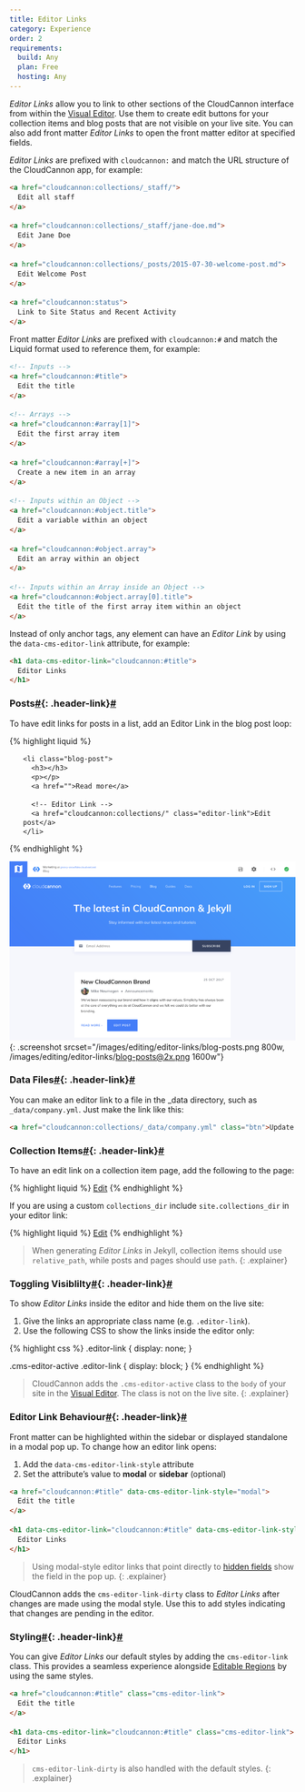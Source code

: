 ```yaml
---
title: Editor Links
category: Experience
order: 2
requirements:
  build: Any
  plan: Free
  hosting: Any
---
```


*Editor Links* allow you to link to other sections of the CloudCannon interface from within the [Visual Editor](/editing/editors/visual-editor/). Use them to create edit buttons for your collection items and blog posts that are not visible on your live site. You can also add front matter *Editor Links* to open the front matter editor at specified fields.

*Editor Links* are prefixed with `cloudcannon:` and match the URL structure of the CloudCannon app, for example:

~~~html
<a href="cloudcannon:collections/_staff/">
  Edit all staff
</a>

<a href="cloudcannon:collections/_staff/jane-doe.md">
  Edit Jane Doe
</a>

<a href="cloudcannon:collections/_posts/2015-07-30-welcome-post.md">
  Edit Welcome Post
</a>

<a href="cloudcannon:status">
  Link to Site Status and Recent Activity
</a>
~~~

Front matter *Editor Links* are prefixed with `cloudcannon:#` and match the Liquid format used to reference them, for example:

~~~html
<!-- Inputs -->
<a href="cloudcannon:#title">
  Edit the title
</a>

<!-- Arrays -->
<a href="cloudcannon:#array[1]">
  Edit the first array item
</a>

<a href="cloudcannon:#array[+]">
  Create a new item in an array
</a>

<!-- Inputs within an Object -->
<a href="cloudcannon:#object.title">
  Edit a variable within an object
</a>

<a href="cloudcannon:#object.array">
  Edit an array within an object
</a>

<!-- Inputs within an Array inside an Object -->
<a href="cloudcannon:#object.array[0].title">
  Edit the title of the first array item within an object
</a>
~~~

Instead of only anchor tags, any element can have an *Editor Link* by using the `data-cms-editor-link` attribute, for example:

~~~html
<h1 data-cms-editor-link="cloudcannon:#title">
  Editor Links
</h1>
~~~

### Posts[\#](#posts){: .header-link}[\#](#posts)

To have edit links for posts in a list, add an Editor Link in the blog post loop:

{% highlight liquid %}
<ul class="blog-posts">

    <li class="blog-post">
      <h3></h3>
      <p></p>
      <a href="">Read more</a>

      <!-- Editor Link -->
      <a href="cloudcannon:collections/" class="editor-link">Edit post</a>
    </li>

</ul>
{% endhighlight %}

![CloudCannon blog posts with edit buttons](/images/editing/editor-links/blog-posts.png){: .screenshot srcset="/images/editing/editor-links/blog-posts.png 800w, /images/editing/editor-links/blog-posts@2x.png 1600w"}

### Data Files[\#](#data-files){: .header-link}[\#](#data-files)

You can make an editor link to a file in the \_data directory, such as `_data/company.yml`. Just make the link like this:

~~~html
<a href="cloudcannon:collections/_data/company.yml" class="btn">Update Company</a>
~~~

### Collection Items[\#](#collection-items){: .header-link}[\#](#collection-items)

To have an edit link on a collection item page, add the following to the page:

{% highlight liquid %}
<a href="cloudcannon:collections/" class="editor-link">Edit</a>
{% endhighlight %}

If you are using a custom `collections_dir` include `site.collections_dir` in your editor link:

{% highlight liquid %}
<a href="cloudcannon:collections//" class="editor-link">Edit</a>
{% endhighlight %}

> When generating *Editor Links* in Jekyll, collection items should use `relative_path`, while posts and pages should use `path`.
{: .explainer}

### Toggling Visiblilty[\#](#toggling-visiblilty){: .header-link}[\#](#toggling-visiblilty)

To show *Editor Links* inside the editor and hide them on the live site:

1. Give the links an appropriate class name (e.g. `.editor-link`).
2. Use the following CSS to show the links inside the editor only:

{% highlight css %}
.editor-link {
  display: none;
}

.cms-editor-active .editor-link {
  display: block;
}
{% endhighlight %}

> CloudCannon adds the `.cms-editor-active` class to the `body` of your site in the [Visual Editor](/editing/visual-editor/). The class is not on the live site.
{: .explainer}

### Editor Link Behaviour[\#](#editor-link-behaviour){: .header-link}[\#](#editor-link-behaviour)

Front matter can be highlighted within the sidebar or displayed standalone in a modal pop up. To change how an editor link opens:

1. Add the `data-cms-editor-link-style` attribute
2. Set the attribute’s value to **modal** or **sidebar** (optional)

~~~html
<a href="cloudcannon:#title" data-cms-editor-link-style="modal">
  Edit the title
</a>

<h1 data-cms-editor-link="cloudcannon:#title" data-cms-editor-link-style="modal">
  Editor Links
</h1>
~~~

> Using modal-style editor links that point directly to [hidden fields](/editing/editors/front-matter-editor/#hidden) show the field in the pop up.
{: .explainer}

CloudCannon adds the `cms-editor-link-dirty` class to *Editor Links* after changes are made using the modal style. Use this to add styles indicating that changes are pending in the editor.

### Styling[\#](#styling){: .header-link}[\#](#styling)

You can give *Editor Links* our default styles by adding the `cms-editor-link` class. This provides a seamless experience alongside [Editable Regions](/editing/interfaces/editable-regions/) by using the same styles.

~~~html
<a href="cloudcannon:#title" class="cms-editor-link">
  Edit the title
</a>

<h1 data-cms-editor-link="cloudcannon:#title" class="cms-editor-link">
  Editor Links
</h1>
~~~

> `cms-editor-link-dirty` is also handled with the default styles.
{: .explainer}
